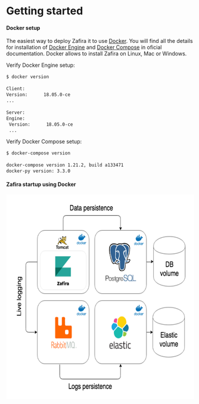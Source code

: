 # Getting started

#### Docker setup
The easiest way to deploy Zafira it to use [Docker](https://docs.docker.com/). You will find all the details for installation of [Docker Engine](https://docs.docker.com/install/) and [Docker Compose](https://docs.docker.com/compose/install/) in oficial documentation. Docker allows to install Zafira on Linux, Mac or Windows. 

Verify Docker Engine setup:
 ```
$ docker version

Client:
 Version:      18.05.0-ce
 ...

Server:
 Engine:
  Version:      18.05.0-ce
  ...
```
Verify Docker Compose setup:
```
$ docker-compose version
 
docker-compose version 1.21.2, build a133471
docker-py version: 3.3.0
 ```
 
 #### Zafira startup using Docker

<p align="center">
  <img width="650px" height="550px" src="img/docker.png">
</p>
